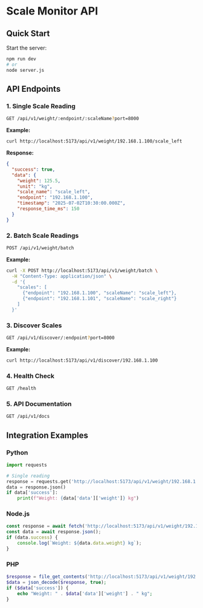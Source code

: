 # Scale Monitor API

## Quick Start

Start the server:
```bash
npm run dev
# or
node server.js
```

## API Endpoints

### 1. Single Scale Reading
```bash
GET /api/v1/weight/:endpoint/:scaleName?port=8000
```

**Example:**
```bash
curl http://localhost:5173/api/v1/weight/192.168.1.100/scale_left
```

**Response:**
```json
{
  "success": true,
  "data": {
    "weight": 125.5,
    "unit": "kg",
    "scale_name": "scale_left",
    "endpoint": "192.168.1.100",
    "timestamp": "2025-07-02T10:30:00.000Z",
    "response_time_ms": 150
  }
}
```

### 2. Batch Scale Readings
```bash
POST /api/v1/weight/batch
```

**Example:**
```bash
curl -X POST http://localhost:5173/api/v1/weight/batch \
  -H "Content-Type: application/json" \
  -d '{
    "scales": [
      {"endpoint": "192.168.1.100", "scaleName": "scale_left"},
      {"endpoint": "192.168.1.101", "scaleName": "scale_right"}
    ]
  }'
```

### 3. Discover Scales
```bash
GET /api/v1/discover/:endpoint?port=8000
```

**Example:**
```bash
curl http://localhost:5173/api/v1/discover/192.168.1.100
```

### 4. Health Check
```bash
GET /health
```

### 5. API Documentation
```bash
GET /api/v1/docs
```

## Integration Examples

### Python
```python
import requests

# Single reading
response = requests.get('http://localhost:5173/api/v1/weight/192.168.1.100/scale_left')
data = response.json()
if data['success']:
    print(f"Weight: {data['data']['weight']} kg")
```

### Node.js
```javascript
const response = await fetch('http://localhost:5173/api/v1/weight/192.168.1.100/scale_left');
const data = await response.json();
if (data.success) {
    console.log(`Weight: ${data.data.weight} kg`);
}
```

### PHP
```php
$response = file_get_contents('http://localhost:5173/api/v1/weight/192.168.1.100/scale_left');
$data = json_decode($response, true);
if ($data['success']) {
    echo "Weight: " . $data['data']['weight'] . " kg";
}
```
